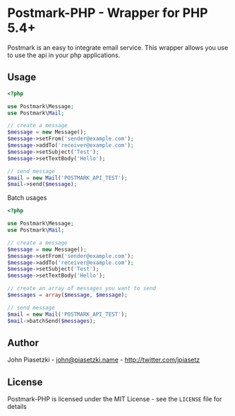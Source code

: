 Postmark-PHP - Wrapper for PHP 5.4+
===================================

Postmark is an easy to integrate email service. This wrapper allows 
you use to use the api in your php applications.

Usage
-----

```php
<?php

use Postmark\Message;
use Postmark\Mail;

// create a message
$message = new Message();
$message->setFrom('sender@example.com');
$message->addTo('receiver@example.com');
$message->setSubject('Test');
$message->setTextBody('Hello');

// send message
$mail = new Mail('POSTMARK_API_TEST');
$mail->send($message);
```

Batch usages
```php
<?php

use Postmark\Message;
use Postmark\Mail;

// create a message
$message = new Message();
$message->setFrom('sender@example.com');
$message->addTo('receiver@example.com');
$message->setSubject('Test');
$message->setTextBody('Hello');

// create an array of messages you want to send
$messages = array($message, $message);

// send message
$mail = new Mail('POSTMARK_API_TEST');
$mail->batchSend($messages);
```

Author
------

John Piasetzki - <john@piasetzki.name> - <http://twitter.com/jpiasetz><br />

License
-------

Postmark-PHP is licensed under the MIT License - see the `LICENSE` file for details
